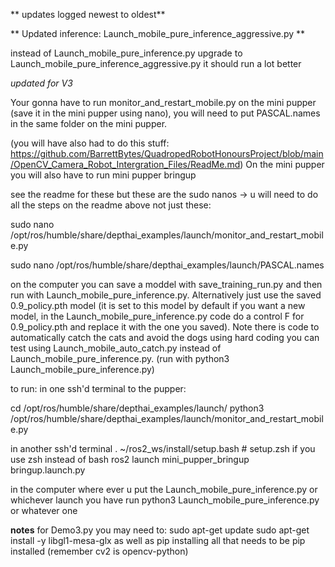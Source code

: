 ** updates logged newest to oldest**

** Updated inference: Launch_mobile_pure_inference_aggressive.py **

instead of Launch_mobile_pure_inference.py upgrade to Launch_mobile_pure_inference_aggressive.py it should run a lot better

*updated for V3* 

Your gonna have to run monitor_and_restart_mobile.py on the mini pupper (save it in the mini pupper using nano), you will need to put PASCAL.names in the same folder on the mini pupper. 



(you will have also had to do this stuff: https://github.com/BarrettBytes/QuadropedRobotHonoursProject/blob/main/OpenCV_Camera_Robot_Intergration_Files/ReadMe.md)  On the mini pupper you will also have to run mini pupper bringup

see the readme for these but these are the sudo nanos -> u will need to do all the steps on the readme above not just these:

sudo nano /opt/ros/humble/share/depthai_examples/launch/monitor_and_restart_mobile.py

sudo nano /opt/ros/humble/share/depthai_examples/launch/PASCAL.names


on the computer you can save a moddel with save_training_run.py and then run with Launch_mobile_pure_inference.py. Alternatively just use the saved 0.9_policy.pth model (it is set to this model by default if you want a new model, in the Launch_mobile_pure_inference.py code do a control F for  0.9_policy.pth and replace it with the one you saved). Note there is code to automatically catch the cats and avoid the dogs using hard coding you can test using Launch_mobile_auto_catch.py instead of Launch_mobile_pure_inference.py. (run with python3 Launch_mobile_pure_inference.py)

to run:
in one ssh'd terminal to the pupper:

cd /opt/ros/humble/share/depthai_examples/launch/
python3 /opt/ros/humble/share/depthai_examples/launch/monitor_and_restart_mobile.py

in another ssh'd terminal
. ~/ros2_ws/install/setup.bash # setup.zsh if you use zsh instead of bash
ros2 launch mini_pupper_bringup bringup.launch.py

in the computer
where ever u put the Launch_mobile_pure_inference.py or whichever launch you have run
python3 Launch_mobile_pure_inference.py
or whatever one

**notes**
for Demo3.py you may need to: sudo apt-get update
sudo apt-get install -y libgl1-mesa-glx
as well as pip installing all that needs to be pip installed (remember cv2 is opencv-python)

